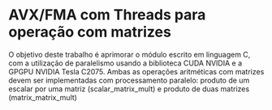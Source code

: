 # AVX/FMA com Threads para operação com matrizes

O objetivo deste trabalho é aprimorar o módulo escrito em linguagem C, com a utilização de paralelismo usando a biblioteca CUDA NVIDIA e a GPGPU NVIDIA Tesla C2075. Ambas as operações aritméticas com matrizes devem ser implementadas com processamento paralelo: produto de um escalar por uma matriz (scalar_matrix_mult) e produto de duas matrizes (matrix_matrix_mult)
